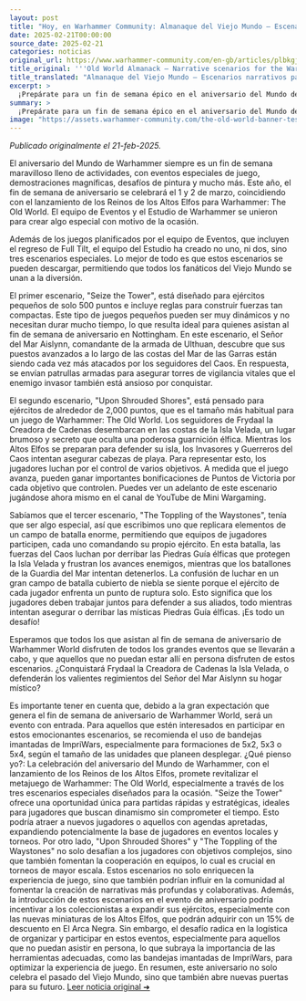 ```yaml
---
layout: post
title: "Hoy, en Warhammer Community: Almanaque del Viejo Mundo – Escenarios narrativos para el aniversario del Mundo de Warhammer - Comunidad Warhammer"
date: 2025-02-21T00:00:00
source_date: 2025-02-21
categories: noticias
original_url: https://www.warhammer-community.com/en-gb/articles/plbkgjgd/old-world-almanack-narrative-scenarios-for-the-warhammer-world-anniversary/
title_original: '''Old World Almanack – Narrative scenarios for the Warhammer World Anniversary - Warhammer Community'''
title_translated: "Almanaque del Viejo Mundo – Escenarios narrativos para el aniversario del Mundo de Warhammer - Comunidad Warhammer"
excerpt: >
  ¡Prepárate para un fin de semana épico en el aniversario del Mundo de Warhammer! Este 1 y 2 de marzo, coincidiendo con el lanzamiento de los Reinos de los Altos Elfos para Warhammer: The Old World, se celebrará un evento lleno de emocionantes actividades. Desde desafíos de pintura hasta impresionantes demostraciones, la comunidad podrá disfrutar de tres nuevos escenarios narrativos que se adentran en la historia de Frydaal la Creadora de Cadenas y su invasión de Westerland. Estos escenarios, descargables para todos los fans, ofrecen batallas dinámicas y estratégicas que prometen sumergir a los jugadores en la rica narrativa del Viejo Mundo. ¡No te lo pierdas!
summary: >
  ¡Prepárate para un fin de semana épico en el aniversario del Mundo de Warhammer! Este 1 y 2 de marzo, coincidiendo con el lanzamiento de los Reinos de los Altos Elfos para Warhammer: The Old World, se celebrará un evento lleno de emocionantes actividades. Desde desafíos de pintura hasta impresionantes demostraciones, la comunidad podrá disfrutar de tres nuevos escenarios narrativos que se adentran en la historia de Frydaal la Creadora de Cadenas y su invasión de Westerland. Estos escenarios, descargables para todos los fans, ofrecen batallas dinámicas y estratégicas que prometen sumergir a los jugadores en la rica narrativa del Viejo Mundo. ¡No te lo pierdas!
image: "https://assets.warhammer-community.com/the-old-world-banner-test.jpg"
---
```


*Publicado originalmente el 21-feb-2025.*

El aniversario del Mundo de Warhammer siempre es un fin de semana maravilloso lleno de actividades, con eventos especiales de juego, demostraciones magníficas, desafíos de pintura y mucho más. Este año, el fin de semana de aniversario se celebrará el 1 y 2 de marzo, coincidiendo con el lanzamiento de los Reinos de los Altos Elfos para Warhammer: The Old World. El equipo de Eventos y el Estudio de Warhammer se unieron para crear algo especial con motivo de la ocasión.

Además de los juegos planificados por el equipo de Eventos, que incluyen el regreso de Full Tilt, el equipo del Estudio ha creado no uno, ni dos, sino tres escenarios especiales. Lo mejor de todo es que estos escenarios se pueden descargar, permitiendo que todos los fanáticos del Viejo Mundo se unan a la diversión.

El primer escenario, "Seize the Tower", está diseñado para ejércitos pequeños de solo 500 puntos e incluye reglas para construir fuerzas tan compactas. Este tipo de juegos pequeños pueden ser muy dinámicos y no necesitan durar mucho tiempo, lo que resulta ideal para quienes asistan al fin de semana de aniversario en Nottingham. En este escenario, el Señor del Mar Aislynn, comandante de la armada de Ulthuan, descubre que sus puestos avanzados a lo largo de las costas del Mar de las Garras están siendo cada vez más atacados por los seguidores del Caos. En respuesta, se envían patrullas armadas para asegurar torres de vigilancia vitales que el enemigo invasor también está ansioso por conquistar.

El segundo escenario, "Upon Shrouded Shores", está pensado para ejércitos de alrededor de 2,000 puntos, que es el tamaño más habitual para un juego de Warhammer: The Old World. Los seguidores de Frydaal la Creadora de Cadenas desembarcan en las costas de la Isla Velada, un lugar brumoso y secreto que oculta una poderosa guarnición élfica. Mientras los Altos Elfos se preparan para defender su isla, los Invasores y Guerreros del Caos intentan asegurar cabezas de playa. Para representar esto, los jugadores luchan por el control de varios objetivos. A medida que el juego avanza, pueden ganar importantes bonificaciones de Puntos de Victoria por cada objetivo que controlen. Puedes ver un adelanto de este escenario jugándose ahora mismo en el canal de YouTube de Mini Wargaming.

Sabíamos que el tercer escenario, "The Toppling of the Waystones", tenía que ser algo especial, así que escribimos uno que replicara elementos de un campo de batalla enorme, permitiendo que equipos de jugadores participen, cada uno comandando su propio ejército. En esta batalla, las fuerzas del Caos luchan por derribar las Piedras Guía élficas que protegen la Isla Velada y frustran los avances enemigos, mientras que los batallones de la Guardia del Mar intentan detenerlos. La confusión de luchar en un gran campo de batalla cubierto de niebla se siente porque el ejército de cada jugador enfrenta un punto de ruptura solo. Esto significa que los jugadores deben trabajar juntos para defender a sus aliados, todo mientras intentan asegurar o derribar las místicas Piedras Guía élficas. ¡Es todo un desafío!

Esperamos que todos los que asistan al fin de semana de aniversario de Warhammer World disfruten de todos los grandes eventos que se llevarán a cabo, y que aquellos que no puedan estar allí en persona disfruten de estos escenarios. ¿Conquistará Frydaal la Creadora de Cadenas la Isla Velada, o defenderán los valientes regimientos del Señor del Mar Aislynn su hogar místico?

Es importante tener en cuenta que, debido a la gran expectación que genera el fin de semana de aniversario de Warhammer World, será un evento con entrada. Para aquellos que estén interesados en participar en estos emocionantes escenarios, se recomienda el uso de bandejas imantadas de ImpriWars, especialmente para formaciones de 5x2, 5x3 o 5x4, según el tamaño de las unidades que planeen desplegar.
¿Qué pienso yo?: La celebración del aniversario del Mundo de Warhammer, con el lanzamiento de los Reinos de los Altos Elfos, promete revitalizar el metajuego de Warhammer: The Old World, especialmente a través de los tres escenarios especiales diseñados para la ocasión. "Seize the Tower" ofrece una oportunidad única para partidas rápidas y estratégicas, ideales para jugadores que buscan dinamismo sin comprometer el tiempo. Esto podría atraer a nuevos jugadores o aquellos con agendas apretadas, expandiendo potencialmente la base de jugadores en eventos locales y torneos. Por otro lado, "Upon Shrouded Shores" y "The Toppling of the Waystones" no solo desafían a los jugadores con objetivos complejos, sino que también fomentan la cooperación en equipos, lo cual es crucial en torneos de mayor escala. Estos escenarios no solo enriquecen la experiencia de juego, sino que también podrían influir en la comunidad al fomentar la creación de narrativas más profundas y colaborativas. Además, la introducción de estos escenarios en el evento de aniversario podría incentivar a los coleccionistas a expandir sus ejércitos, especialmente con las nuevas miniaturas de los Altos Elfos, que podrán adquirir con un 15% de descuento en El Arca Negra. Sin embargo, el desafío radica en la logística de organizar y participar en estos eventos, especialmente para aquellos que no puedan asistir en persona, lo que subraya la importancia de las herramientas adecuadas, como las bandejas imantadas de ImpriWars, para optimizar la experiencia de juego. En resumen, este aniversario no solo celebra el pasado del Viejo Mundo, sino que también abre nuevas puertas para su futuro.
[Leer noticia original ➜](https://www.warhammer-community.com/en-gb/articles/plbkgjgd/old-world-almanack-narrative-scenarios-for-the-warhammer-world-anniversary/)
